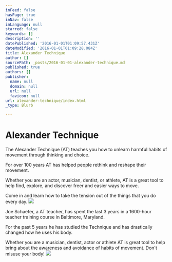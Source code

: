 ```yaml
---
inFeed: false
hasPage: true
inNav: false
inLanguage: null
starred: false
keywords: []
description: ''
datePublished: '2016-01-01T01:09:57.431Z'
dateModified: '2016-01-01T01:09:28.084Z'
title: Alexander Technique
author: []
sourcePath: _posts/2016-01-01-alexander-technique.md
published: true
authors: []
publisher:
  name: null
  domain: null
  url: null
  favicon: null
url: alexander-technique/index.html
_type: Blurb

---
```

# Alexander Technique

The
Alexander Technique (AT) teaches you how to unlearn harmful habits of movement
through thinking and choice.

For
over 100 years AT has helped people rethink and reshape their movement. 

Whether
you are an actor, musician, dentist, or athlete, AT is a great tool to help
find, explore, and discover freer and easier ways to move.

Come
in and learn how to take the tension out of the things that you do every day.
![](https://the-grid-user-content.s3-us-west-2.amazonaws.com/3a0fa278-afcb-4113-90d0-5484448dba83.jpg)

Joe
Schaefer, a AT teacher, has spent the last 3 years in a
1600-hour teacher training course in Baltimore, Maryland.

For the past 5 years he has studied the
Technique and has drastically changed how he uses his body. 

Whether you
are a musician, dentist, actor or athlete AT is great tool to help bring about
the awareness and avoidance of habits of movement. Don't misuse your body! ![](https://the-grid-user-content.s3-us-west-2.amazonaws.com/6e48ebb0-05f2-46dc-ae1d-2d7fef2f33df.jpg)
